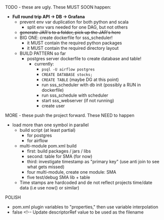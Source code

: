 TODO - these are ugly.  These MUST SOON happen:
- **Full round trip API -> DB -> Grafana**
  - prevent env var duplication for both python and scala
    - split env vars needed for one DAG, but not others
  - ~~generate JAR's to a folder, pick up the JAR's here~~
  - BIG ONE: create dockerfile for sss_scheduler!
    - it MUST contain the required python packages
    - it MUST contain the required directory layout
  - BUILD PATTERN so far
    - postgres server dockerfile to create database and table!
      - currently: 
        - `psql -U airflow postgres`
        - `CREATE DATABASE stocks;`
        -  `CREATE TABLE` (maybe DG at this point)
        - run sss_scheduler with db init (possibly a RUN in dockerfile)
        - run sss_schedule with scheduler
        - start sss_webserver (if not running)
        - create user

MORE - these push the project forward.  These NEED to happen
  - load more than one symbol in parallel
    - build script (at least partial)
      - for postgres
      - for airflow
    - multi-module pom.xml build
      - first: build packages / jars / libs
      - second: table for SMA (for now)
      - third: investigate timestamp as "primary key" (use anti join to see what gets missed)
      - four multi-module, create one module: SMA
      - five test/debug SMA lib + table
    - Time stamps are hardcoded and de not reflect projects time/date data (i.e use now() or similar)
  

POLISH
  - pom.xml plugin variables to "properties," then use variable interpolation 
  - <appendAssemblyId>false</appendAssemblyId> <!-- Update descriptorRef value to be used as the filename